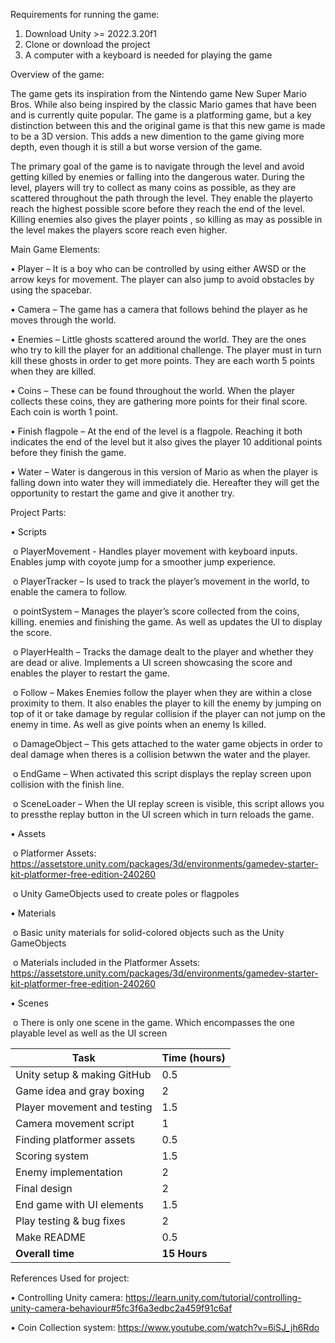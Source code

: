 Requirements for running the game:
1.	Download Unity >= 2022.3.20f1
2.	Clone or download the project
3.	A computer with a keyboard is needed for playing the game


Overview of the game:

The game gets its inspiration from the Nintendo game New Super Mario Bros. While also being inspired by the classic Mario games that have been and is currently quite popular. The game is a platforming game, but a key distinction between this and the original game is that this new game is made to be a 3D version. This adds a new dimention to the game giving more depth, even though it is still a but worse version of the game. 

The primary goal of the game is to navigate through the level and avoid getting killed by enemies or falling into the dangerous water. During the level, players will try to collect as many coins as possible, as they are scattered throughout the path through the level. They enable the playerto reach the highest possible score before they reach the end of the level.
Killing enemies also gives the player points , so killing as may as possible in the level makes the players score reach even higher.

Main Game Elements:

•	Player – It is a boy who can be controlled by using either AWSD or the arrow keys for movement. The player can also jump to avoid obstacles by using the spacebar.

•	Camera – The game has a camera that follows behind the player as he moves through the world.

•	Enemies – Little ghosts scattered around the world. They are the ones who try to kill the player for an additional challenge. The player must in turn kill these ghosts in order to get more points. They are each worth 5 points when they are killed.

•	Coins – These can be found throughout the world. When the player collects these coins, they are gathering more points for their final score. Each coin is worth 1 point.

•	Finish flagpole – At the end of the level is a flagpole. Reaching it both indicates the end of the level but it also gives the player 10 additional points before they finish the game.

•	Water – Water is dangerous in this version of Mario as when the player is falling down into water they will immediately die. Hereafter they will get the opportunity to restart the game and give it another try. 

Project Parts:

•	Scripts

&nbsp;o	PlayerMovement - Handles player movement with keyboard inputs. Enables jump with coyote jump for a smoother jump experience.

&nbsp;o	PlayerTracker – Is used to track the player’s movement in the world, to enable the camera to follow.

&nbsp;o	pointSystem – Manages the player’s score collected from the coins, killing. enemies and finishing the game. As well as updates the UI to display the score.

&nbsp;o	PlayerHealth – Tracks the damage dealt to the player and whether they are dead or alive. Implements a UI screen showcasing the score and enables the player to restart the game.

&nbsp;o	Follow – Makes Enemies follow the player when they are within a close proximity to them. It also enables the player to kill the enemy by jumping on top of it or take damage by regular collision if the player can not jump on the enemy in time. As well as give points when an enemy Is killed.

&nbsp;o	DamageObject – This gets attached to the water game objects in order to deal damage when theres is a collision betwwn the water and the player.

&nbsp;o	EndGame – When activated this script displays the replay screen upon collision with the finish line.

&nbsp;o	SceneLoader – When the UI replay screen is visible, this script allows you to pressthe replay button in the UI screen which in turn reloads the game.

•	Assets

&nbsp;o	Platformer Assets: https://assetstore.unity.com/packages/3d/environments/gamedev-starter-kit-platformer-free-edition-240260

&nbsp;o	Unity GameObjects used to create poles or flagpoles

•	Materials

&nbsp;o	Basic unity materials for solid-colored objects such as the Unity GameObjects

&nbsp;o	Materials included in the Platformer Assets: https://assetstore.unity.com/packages/3d/environments/gamedev-starter-kit-platformer-free-edition-240260

•	Scenes

&nbsp;o	There is only one scene in the game. Which encompasses the one playable level as well as the UI screen


| **Task**                      | **Time (hours)** |
|-------------------------------|------------------|
| Unity setup & making GitHub   | 0.5              |
| Game idea and gray boxing     | 2                |
| Player movement and testing   | 1.5              |
| Camera movement script        | 1                |
| Finding platformer assets     | 0.5              |
| Scoring system                | 1.5              |
| Enemy implementation          | 2                |
| Final design                  | 2                |
| End game with UI elements     | 1.5              |
| Play testing & bug fixes      | 2                |
| Make README                   | 0.5              |
| **Overall time**              | **15 Hours**     |


References Used for project: 

•	Controlling Unity camera: https://learn.unity.com/tutorial/controlling-unity-camera-behaviour#5fc3f6a3edbc2a459f91c6af

•	Coin Collection system: https://www.youtube.com/watch?v=6iSJ_jh6Rdo 
